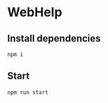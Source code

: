 # WebHelp

## Install dependencies

```shell script
npm i
```

## Start

```shell script
npm run start
```
